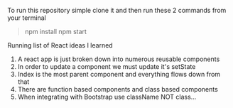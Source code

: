 To run this repository simple clone it and then run these 2 commands from your terminal
> npm install
> npm start

Running list of React ideas I learned
  1) A react app is just broken down into numerous reusable components
  2) In order to update a component we must update it's setState
  3) Index is the most parent component and everything flows down from that
  3) There are function based components and class based components
  4) When integrating with Bootstrap use className NOT class...
